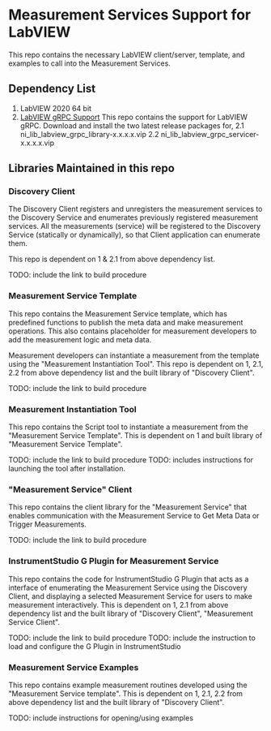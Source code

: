 # Measurement Services Support for LabVIEW

This repo contains the necessary LabVIEW client/server, template, and examples to call into the Measurement Services.

## Dependency List
1. LabVIEW 2020 64 bit
2. [LabVIEW gRPC Support](https://github.com/ni/grpc-labview/releases)
This repo contains the support for LabVIEW gRPC. Download and install the two latest release packages for,
2.1 ni_lib_labview_grpc_library-x.x.x.x.vip
2.2 ni_lib_labview_grpc_servicer-x.x.x.x.vip

## Libraries Maintained in this repo

### Discovery Client
The Discovery Client registers and unregisters the measurement services to the Discovery Service and enumerates previously registered measurement services. All the measurements (service) will be registered to the Discovery Service (statically or dynamically), so that Client application can enumerate them.

This repo is dependent on 1 & 2.1 from above dependency list.

TODO: include the link to build procedure

### Measurement Service Template
This repo contains the Measurement Service template, which has predefined functions to publish the meta data and make measurement operations. This also contains placeholder for measurement developers to add the measurement logic and meta data.

Measurement developers can instantiate a measurement from the template using the "Measurement Instantiation Tool". This repo is dependent on 1, 2.1, 2.2 from above dependency list and the built library of "Discovery Client".

TODO: include the link to build procedure


### Measurement Instantiation Tool
This repo contains the Script tool to instantiate a measurement from the "Measurement Service Template". This is dependent on 1 and built library of "Measurement Service Template".

TODO: include the link to build procedure
TODO: includes instructions for launching the tool after installation.

### "Measurement Service" Client
This repo contains the client library for the "Measurement Service" that enables communication with the Measurement Service to Get Meta Data or Trigger Measurements.

TODO: include the link to build procedure

### InstrumentStudio G Plugin for Measurement Service
This repo contains the code for InstrumentStudio G Plugin that acts as a interface of enumerating the Measurement Service using the Discovery Client, and displaying a selected Measurement Service for users to make measurement interactively. This is dependent on 1, 2.1 from above dependency list and the built library of "Discovery Client", "Measurement Service Client".

TODO: include the link to build procedure
TODO: include the instruction to load and configure the G Plugin in InstrumentStudio

### Measurement Service Examples
This repo contains example measurement routines developed using the "Measurement Service template". This is dependent on 1, 2.1, 2.2 from above dependency list and the built library of "Discovery Client".

TODO: include instructions for opening/using examples

